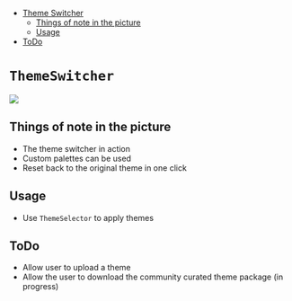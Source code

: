 ﻿<!-- Start Document Outline -->

* [Theme Switcher](#ThemeSwitcher)
	* [Things of note in the picture](#things-of-note-in-the-picture)
	* [Usage](#usage)
* [ToDo](#todo)

<!-- End Document Outline -->

# `ThemeSwitcher`
![](https://github.com/Krypton-Suite/Documentation/blob/main/Assets/Extended-Toolkit/ThemeSwitcher.gif?raw=true)

## Things of note in the picture
- The theme switcher in action
- Custom palettes can be used
- Reset back to the original theme in one click

## Usage
- Use `ThemeSelector` to apply themes

## ToDo
- Allow user to upload a theme
- Allow the user to download the community curated theme package (in progress)